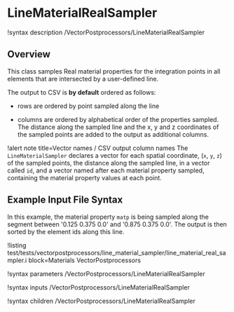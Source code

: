 # LineMaterialRealSampler

!syntax description /VectorPostprocessors/LineMaterialRealSampler

## Overview

This class samples Real material properties for the integration points
in all elements that are intersected by a user-defined line.

The output to CSV is **by default** ordered as follows:

- rows are ordered by point sampled along the line

- columns are ordered by alphabetical order of the properties sampled. The distance along the sampled line and the x, y and z coordinates of the sampled points are added to the output as additional columns.

!alert note title=Vector names / CSV output column names
The `LineMaterialSampler` declares a vector for each spatial coordinate, (`x`, `y`, `z`) of the sampled points,
the distance along the sampled line, in a vector called `id`,
and a vector named after each material property sampled, containing the material property values at each point.

## Example Input File Syntax

In this example, the material property `matp` is being sampled along the segment between
'0.125 0.375 0.0' and '0.875 0.375 0.0'. The output is then sorted by the element ids along
this line.

!listing test/tests/vectorpostprocessors/line_material_sampler/line_material_real_sampler.i block=Materials VectorPostprocessors

!syntax parameters /VectorPostprocessors/LineMaterialRealSampler

!syntax inputs /VectorPostprocessors/LineMaterialRealSampler

!syntax children /VectorPostprocessors/LineMaterialRealSampler
